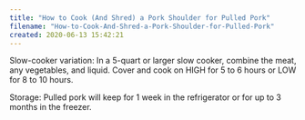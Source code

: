 ```yaml
---
title: "How to Cook (And Shred) a Pork Shoulder for Pulled Pork"
filename: "How-to-Cook-And-Shred-a-Pork-Shoulder-for-Pulled-Pork"
created: 2020-06-13 15:42:21
---
```

Slow-cooker variation: In a 5-quart or larger slow cooker, combine the meat, any vegetables, and liquid. Cover and cook on HIGH for 5 to 6 hours or LOW for 8 to 10 hours.

Storage: Pulled pork will keep for 1 week in the refrigerator or for up to 3 months in the freezer.
